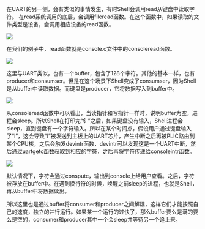 在UART的另一侧，会有类似的事情发生，有时Shell会调用read从键盘中读取字符。 在read系统调用的底层，会调用fileread函数。在这个函数中，如果读取的文件类型是设备，会调用相应设备的read函数。

[![](https://github.com/huihongxiao/MIT6.S081/raw/master/.gitbook/assets/image%20(807).png)](https://github.com/huihongxiao/MIT6.S081/blob/master/.gitbook/assets/image%20\(807\).png)

在我们的例子中，read函数就是console.c文件中的consoleread函数。

[![](https://github.com/huihongxiao/MIT6.S081/raw/master/.gitbook/assets/image%20(870).png)](https://github.com/huihongxiao/MIT6.S081/blob/master/.gitbook/assets/image%20\(870\).png)

这里与UART类似，也有一个buffer，包含了128个字符。其他的基本一样，也有producer和consumser。但是在这个场景下Shell变成了consumser，因为Shell是从buffer中读取数据。而键盘是producer，它将数据写入到buffer中。

[![](https://github.com/huihongxiao/MIT6.S081/raw/master/.gitbook/assets/image%20(654).png)](https://github.com/huihongxiao/MIT6.S081/blob/master/.gitbook/assets/image%20\(654\).png)

从consoleread函数中可以看出，当读指针和写指针一样时，说明buffer为空，进程会sleep。所以Shell在打印完“$ ”之后，如果键盘没有输入，Shell进程会sleep，直到键盘有一个字符输入。所以在某个时间点，假设用户通过键盘输入了“l”，这会导致“l”被发送到主板上的UART芯片，产生中断之后再被PLIC路由到某个CPU核，之后会触发devintr函数，devintr可以发现这是一个UART中断，然后通过uartgetc函数获取到相应的字符，之后再将字符传递给consoleintr函数。

[![](https://github.com/huihongxiao/MIT6.S081/raw/master/.gitbook/assets/image%20(811).png)](https://github.com/huihongxiao/MIT6.S081/blob/master/.gitbook/assets/image%20\(811\).png)

默认情况下，字符会通过consputc，输出到console上给用户查看。之后，字符被存放在buffer中。在遇到换行符的时候，唤醒之前sleep的进程，也就是Shell，再从buffer中将数据读出。

所以这里也是通过buffer将consumer和producer之间解耦，这样它们才能按照自己的速度，独立的并行运行。如果某一个运行的过快了，那么buffer要么是满的要么是空的，consumer和producer其中一个会sleep并等待另一个追上来。